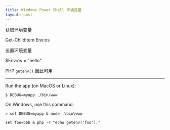 ```yaml
---
title: Windows Power Shell 环境变量
layout: post
---
```

获取环境变量

Get-ChildItem Env:os

设置环境变量

$Env:os = "hello"

PHP `getenv()` 因此可用

---

Run the app (on MacOS or Linux):

    $ DEBUG=myapp ./bin/www

On Windows, use this command:

    > set DEBUG=myapp & node .\bin\www

    set foo=bbb & php -r "echo getenv('foo');"
